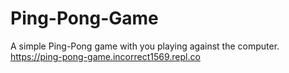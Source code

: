 # Ping-Pong-Game
A simple Ping-Pong game with you playing against the computer. 
https://ping-pong-game.incorrect1569.repl.co

